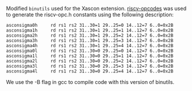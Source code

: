 Modified `binutils` used for the Xascon extension. [riscv-opcodes](https://github.com/riscv/riscv-opcodes) was used to generate the riscv-opc.h constants using the following description:
 ```
 asconsigma0h     rd rs1 rs2 31..30=1 29..25=0 14..12=7 6..0=0x2B
asconsigma1h     rd rs1 rs2 31..30=1 29..25=1 14..12=7 6..0=0x2B
asconsigma2h     rd rs1 rs2 31..30=1 29..25=2 14..12=7 6..0=0x2B
asconsigma3h     rd rs1 rs2 31..30=1 29..25=3 14..12=7 6..0=0x2B
asconsigma4h     rd rs1 rs2 31..30=1 29..25=4 14..12=7 6..0=0x2B
asconsigma0l     rd rs1 rs2 31..30=0 29..25=0 14..12=7 6..0=0x2B
asconsigma1l     rd rs1 rs2 31..30=0 29..25=1 14..12=7 6..0=0x2B
asconsigma2l     rd rs1 rs2 31..30=0 29..25=2 14..12=7 6..0=0x2B
asconsigma3l     rd rs1 rs2 31..30=0 29..25=3 14..12=7 6..0=0x2B
asconsigma4l     rd rs1 rs2 31..30=0 29..25=4 14..12=7 6..0=0x2B
```

We use the -B flag in gcc to compile code with this version of binutils.


